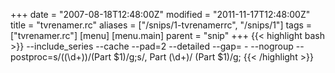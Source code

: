 +++
date = "2007-08-18T12:48:00Z"
modified = "2011-11-17T12:48:00Z"
title = "tvrenamer.rc"
aliases = ["/snips/1-tvrenamerrc", "/snips/1"]
tags = ["tvrenamer.rc"]
[menu]
  [menu.main]
    parent = "snip"
+++
{{< highlight bash >}}
--include_series
--cache
--pad=2
--detailed
--gap= -
--nogroup
--postproc=s/\((\d+)\)/(Part $1)/g;s/, Part (\d+)/ (Part $1)/g;
{{< /highlight >}}
